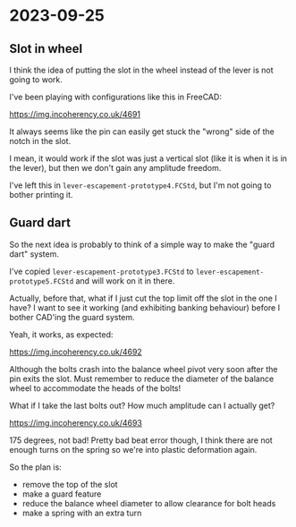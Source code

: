 # 2023-09-25

## Slot in wheel

I think the idea of putting the slot in the wheel instead of the lever is not going to work.

I've been playing with configurations like this in FreeCAD:

https://img.incoherency.co.uk/4691

It always seems like the pin can easily get stuck the "wrong" side of the notch in the slot.

I mean, it would work if the slot was just a vertical slot (like it is when it is in the lever), but
then we don't gain any amplitude freedom.

I've left this in `lever-escapement-prototype4.FCStd`, but I'm not going to bother printing it.

## Guard dart

So the next idea is probably to think of a simple way to make the "guard dart" system.

I've copied `lever-escapement-prototype3.FCStd` to `lever-escapement-prototype5.FCStd` and will
work on it in there.

Actually, before that, what if I just cut the top limit off the slot in the one I have? I want to
see it working (and exhibiting banking behaviour) before I bother CAD'ing the guard system.

Yeah, it works, as expected:

https://img.incoherency.co.uk/4692

Although the bolts crash into the balance wheel pivot very soon after the pin exits the slot.
Must remember to reduce the diameter of the balance wheel to accommodate the heads of the bolts!

What if I take the last bolts out? How much amplitude can I actually get?

https://img.incoherency.co.uk/4693

175 degrees, not bad! Pretty bad beat error though, I think there are not enough turns on the
spring so we're into plastic deformation again.

So the plan is:

* remove the top of the slot
* make a guard feature
* reduce the balance wheel diameter to allow clearance for bolt heads
* make a spring with an extra turn
